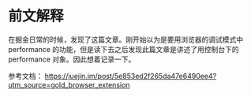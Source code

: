 # 前文解释

在掘金日常的时候，发现了这篇文章。刚开始以为是要用浏览器的调试模式中 performance 的功能，但是读下去之后发现此篇文章是讲述了用控制台下的 performance 对象。因此想着记录一下。

参考文档：
https://juejin.im/post/5e853ed2f265da47e6490ee4?utm_source=gold_browser_extension
